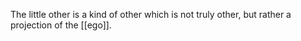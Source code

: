 
The little other is a kind of other which is not truly other, but rather a projection of the [[ego]].
